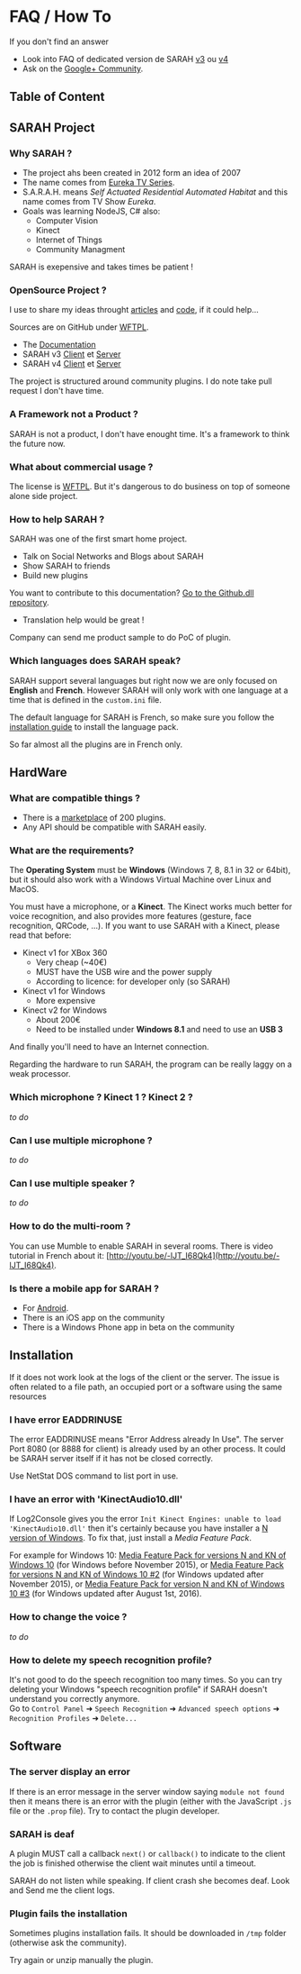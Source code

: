 # FAQ / How To

If you don't find an answer
- Look into FAQ of dedicated version de SARAH [v3](faq_v3) ou [v4](faq_v4)
- Ask on the [Google+ Community](http://community.sarah.encausse.net).

## Table of Content

## SARAH Project

### Why SARAH ?

- The project ahs been created in 2012 form an idea of 2007
- The name comes from [Eureka TV Series](http://www.syfy.com/eureka/). 
- S.A.R.A.H. means _Self Actuated Residential Automated Habitat_ and this name comes from TV Show _Eureka_.
- Goals was learning NodeJS, C# also:
  - Computer Vision
  - Kinect
  - Internet of Things
  - Community Managment

SARAH is exepensive and takes times be patient !

### OpenSource Project ?

I use to share my ideas throught [articles](http://encausse.net) and [code](https://github.com/JpEncausse), if it could help...

Sources are on GitHub under [WFTPL](fr.wikipedia.org/wiki/WTFPL).
- The [Documentation](https://github.com/JpEncausse/SARAH-Documentation)
- SARAH v3 [Client](https://github.com/JpEncausse/WSRMacro) et [Server](https://github.com/JpEncausse/WSRNodeJS) 
- SARAH v4 [Client](https://github.com/JpEncausse/SARAH-Client-Windows) et [Server](https://github.com/JpEncausse/SARAH-Server-NodeJS)

The project is structured around community plugins. I do note take pull request I don't have time.

### A Framework not a Product ?

SARAH is not a product, I don't have enought time. It's a framework to think the future now.

### What about commercial usage ?

The license is [WFTPL](fr.wikipedia.org/wiki/WTFPL). 
But it's dangerous to do business on top of someone alone side project.

### How to help SARAH ?

SARAH was one of the first smart home project.

* Talk on Social Networks and Blogs about SARAH
* Show SARAH to friends
* Build new plugins

You want to contribute to this documentation? [Go to the Github.dll repository](https://github.com/JpEncausse/SARAH-Documentation/tree/gh-pages).
* Translation help would be great !

Company can send me product sample to do PoC of plugin.

### Which languages does SARAH speak?

SARAH support several languages but right now we are only focused on **English** and **French**.
However SARAH will only work with one language at a time that is defined in the `custom.ini` file.

The default language for SARAH is French, so make sure you follow the [installation guide](#getting_started) to install the language pack.

So far almost all the plugins are in French only.


## HardWare

### What are compatible things ?

- There is a [marketplace](/home?page=marketplace) of 200 plugins.
- Any API should be compatible with SARAH easily.

### What are the requirements?

The **Operating System** must be **Windows** (Windows 7, 8, 8.1 in 32 or 64bit), but it should also work with a Windows Virtual Machine over Linux and MacOS.

You must have a microphone, or a **Kinect**. The Kinect works much better for voice recognition, and also provides more features (gesture, face recognition, QRCode, ...).
If you want to use SARAH with a Kinect, please read that before:
* Kinect v1 for XBox 360
  * Very cheap (~40€)
  * MUST have the USB wire and the power supply
  * According to licence: for developer only (so SARAH)
* Kinect v1 for Windows
  * More expensive
* Kinect v2 for Windows
  * About 200€
  * Need to be installed under **Windows 8.1** and need to use an **USB 3**

And finally you'll need to have an Internet connection.

Regarding the hardware to run SARAH, the program can be really laggy on a weak processor.


### Which microphone ? Kinect 1 ? Kinect 2 ?

_to do_

### Can I use multiple microphone ?

_to do_

### Can I use multiple speaker ?

_to do_

### How to do the multi-room ?

You can use Mumble to enable SARAH in several rooms. There is video tutorial in French about it: [http://youtu.be/-lJT_I68Qk4](http://youtu.be/-lJT_I68Qk4).

### Is there a mobile app for SARAH ?

* For [Android](https://play.google.com/store/apps/details?id=net.android.clientsarah).
* There is an iOS app on the community
* There is a Windows Phone app in beta on the community


## Installation

If it does not work look at the logs of the client or the server. The issue is often related to a file path, an occupied port or a software using the same resources

### I have error EADDRINUSE

The error EADDRINUSE means "Error Address already In Use". The server Port 8080 (or 8888 for client) is already used by an other process. It could be SARAH server itself if it has not be closed correctly.

Use NetStat DOS command to list port in use.

### I have an error with 'KinectAudio10.dll'

If Log2Console gives you the error `Init Kinect Engines: unable to load 'KinectAudio10.dll'` then it's certainly because you have installer a [N version of Windows](http://windows.microsoft.com/en-us/windows-8/upgrade-to-n).
To fix that, just install a *Media Feature Pack*.

For example for Windows 10: [Media Feature Pack for versions N and KN of Windows 10](https://www.microsoft.com/fr-FR/download/details.aspx?id=48231) (for Windows before November 2015), or [Media Feature Pack for versions N and KN of Windows 10 #2](https://www.microsoft.com/en-US/download/details.aspx?id=49919) (for Windows updated after November 2015), or [Media Feature Pack for version N and KN of Windows 10 #3](https://www.microsoft.com/en-us/download/details.aspx?id=53356) (for Windows updated after August 1st, 2016).

### How to change the voice ?

_to do_

### How to delete my speech recognition profile?

It's not good to do the speech recognition too many times. So you can try deleting your Windows "speech recognition profile" if SARAH doesn't understand you correctly anymore.  
Go to `Control Panel` ➜ `Speech Recognition` ➜ `Advanced speech options` ➜ `Recognition Profiles` ➜ `Delete...`


## Software

### The server display an error

If there is an error message in the server window saying `module not found` then it means there is an error with the plugin (either with the JavaScript `.js` file or the `.prop` file). Try to contact the plugin developer.

### SARAH is deaf

A plugin MUST call a callback `next()` or `callback()` to indicate to the client the job is finished otherwise the client wait minutes until a timeout.

SARAH do not listen while speaking. If client crash she becomes deaf. Look and Send me the client logs.

### Plugin fails the installation

Sometimes plugins installation fails. It should be downloaded in `/tmp` folder (otherwise ask the community).  

Try again or unzip manually the plugin.




